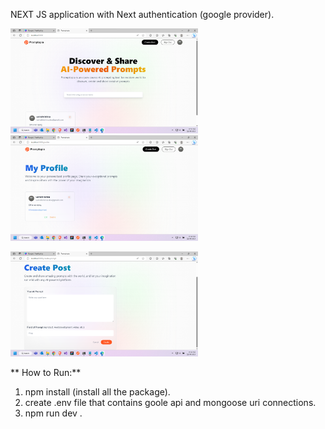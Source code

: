 NEXT JS application with Next authentication (google provider).

<img
  src="https://github.com/vamsi-krishna-mishran/NEXT/blob/main/Screenshot%202023-08-21%20195352.png"
  alt="Sample Snapshot1"
  title="Snapshot1"
  style="display: inline-block; margin: 0 auto; max-width: 300px">
<img
  src="https://github.com/vamsi-krishna-mishran/NEXT/blob/main/Screenshot%202023-08-21%20194859.png"
  alt="Sample Snapshot1"
  title="Snapshot1"
  style="display: inline-block; margin: 0 auto; max-width: 300px">

<img
  src="https://github.com/vamsi-krishna-mishran/NEXT/blob/main/Screenshot%202023-08-21%20194913.png"
  alt="Sample Snapshot2"
  title="Snapshot2"
  style="display: inline-block; margin: 0 auto; max-width: 300px">


**
How to Run:**
 1. npm install (install all the package).
 2. create .env file that contains goole api and mongoose uri connections.
 3. npm run dev .
 
